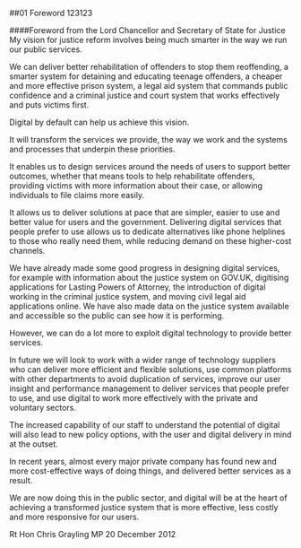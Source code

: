 ##01 Foreword 123123

####Foreword from the Lord Chancellor and Secretary of State for Justice
My vision for justice reform involves being much smarter in the way we run our public services.

We can deliver better rehabilitation of offenders to stop them reoffending, a smarter system for detaining and educating teenage offenders, a cheaper and more effective prison system, a legal aid system that commands public confidence and a criminal justice and court system that works effectively and puts victims first.

Digital by default can help us achieve this vision.

It will transform the services we provide, the way we work and the systems and processes that underpin these priorities.

It enables us to design services around the needs of users to support better outcomes, whether that means tools to help rehabilitate offenders, providing victims with more information about their case, or allowing individuals to file claims more easily.

It allows us to deliver solutions at pace that are simpler, easier to use and better value for users and the government. Delivering digital services that people prefer to use allows us to dedicate alternatives like phone helplines to those who really need them, while reducing demand on these higher-cost channels.

We have already made some good progress in designing digital services, for example with information about the justice system on GOV.UK, digitising applications for Lasting
Powers of Attorney, the introduction of digital working in the criminal justice system, and moving civil legal aid applications online. We have also made data on the justice system available and accessible so the public can see how it is performing.

However, we can do a lot more to exploit digital technology to provide better services.

In future we will look to work with a wider range of technology suppliers who can deliver more efficient and flexible solutions, use common platforms with other departments to avoid duplication of services, improve our user insight and performance management to deliver services that people prefer to use, and use digital to work more effectively with the private and voluntary sectors.

The increased capability of our staff to understand the potential of digital will also lead to new policy options, with the user and digital delivery in mind at the outset.

In recent years, almost every major private company has found new and more cost-effective ways of doing things, and delivered better services as a result.

We are now doing this in the public sector, and digital will be at the heart of achieving a transformed justice system that is more effective, less costly and more responsive for our users.

Rt Hon Chris Grayling MP
20 December 2012
